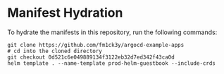 # Manifest Hydration

To hydrate the manifests in this repository, run the following commands:

```shell
git clone https://github.com/fm1ck3y/argocd-example-apps
# cd into the cloned directory
git checkout 0d521c6e049889134f3122eb32d7ed342f43ca0d
helm template . --name-template prod-helm-guestbook --include-crds
```
